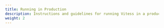 ```yaml
---
title: Running in Production
description: Instructions and guidelines for running Vitess in a production environment
weight: 2
---
```

